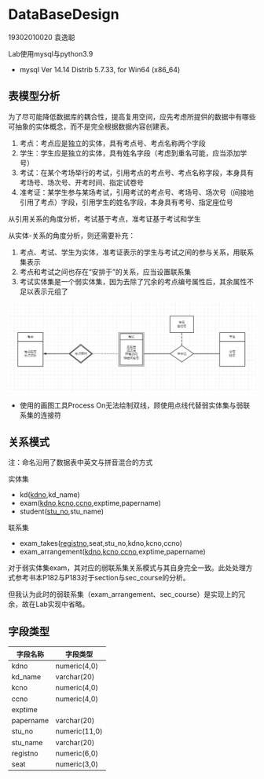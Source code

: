 # DataBaseDesign

19302010020 袁逸聪

Lab使用mysql与python3.9

- mysql  Ver 14.14 Distrib 5.7.33, for Win64 (x86_64)

## 表模型分析

为了尽可能降低数据库的耦合性，提高复用空间，应先考虑所提供的数据中有哪些可抽象的实体概念，而不是完全根据数据内容创建表。

1. 考点：考点应是独立的实体，具有考点号、考点名称两个字段
2. 学生：学生应是独立的实体，具有姓名字段（考虑到重名可能，应当添加学号）
3. 考试：在某个考场举行的考试，引用考点的考点号、考点名称字段，本身具有考场号、场次号、开考时间、指定试卷号
4. 准考证：某学生参与某场考试，引用考试的考点号、考场号、场次号（间接地引用了考点）字段，引用学生的姓名字段，本身具有考号、指定座位号

从引用关系的角度分析，考试基于考点，准考证基于考试和学生

从实体-关系的角度分析，则还需要补充：

1. 考点、考试、学生为实体，准考证表示的学生与考试之间的参与关系，用联系集表示
2. 考点和考试之间也存在“安排于”的关系，应当设置联系集
3. 考试实体集是一个弱实体集，因为去除了冗余的考点编号属性后，其余属性不足以表示元组了

![E-R关系图](E-R.png)

- 使用的画图工具Process On无法绘制双线，顾使用点线代替弱实体集与弱联系集的连接符

## 关系模式

注：命名沿用了数据表中英文与拼音混合的方式

实体集

- kd(<u>kdno</u>,kd_name)
- exam(<u>kdno</u>,<u>kcno</u>,<u>ccno</u>,exptime,papername)
- student(<u>stu_no</u>,stu_name)

联系集
- exam_takes(<u>registno</u>,seat,stu_no,kdno,kcno,ccno)
- exam_arrangement(<u>kdno</u>,<u>kcno</u>,<u>ccno</u>,exptime,papername)

对于弱实体集exam，其对应的弱联系集关系模式与其自身完全一致。此处处理方式参考书本P182与P183对于section与sec_course的分析。

但我认为此时的弱联系集（exam_arrangement、sec_course）是实现上的冗余，故在Lab实现中省略。

## 字段类型

|字段名称|字段类型|
|---|---|
|kdno|numeric(4,0)|
|kd_name|varchar(20)|
|kcno|numeric(4,0)|
|ccno|numeric(4,0)|
|exptime||
|papername|varchar(20)|
|stu_no|numeric(11,0)|
|stu_name|varchar(20)|
|registno|numeric(6,0)|
|seat|numeric(3,0)|
